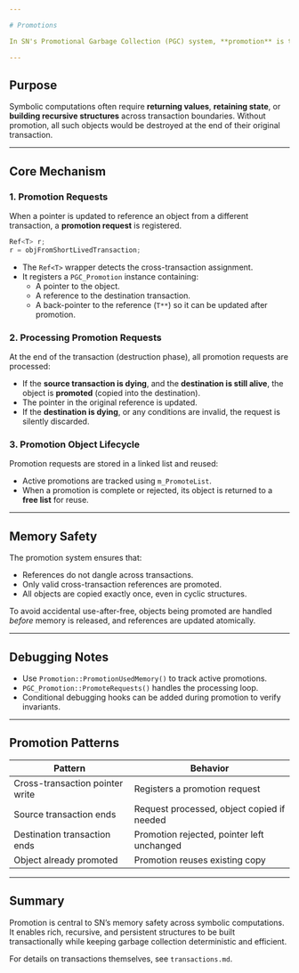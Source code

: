```yaml
---

# Promotions

In SN's Promotional Garbage Collection (PGC) system, **promotion** is the process by which an object allocated in one transaction is transferred to another transaction with a longer lifetime. This is necessary when symbolic data must outlive the transaction that created it.

---
```


## Purpose

Symbolic computations often require **returning values**, **retaining state**, or **building recursive structures** across transaction boundaries. Without promotion, all such objects would be destroyed at the end of their original transaction.

---

## Core Mechanism

### 1. Promotion Requests

When a pointer is updated to reference an object from a different transaction, a **promotion request** is registered.

```cpp
Ref<T> r;
r = objFromShortLivedTransaction;
```

- The `Ref<T>` wrapper detects the cross-transaction assignment.
- It registers a `PGC_Promotion` instance containing:
  - A pointer to the object.
  - A reference to the destination transaction.
  - A back-pointer to the reference (`T**`) so it can be updated after promotion.

### 2. Processing Promotion Requests

At the end of the transaction (destruction phase), all promotion requests are processed:

- If the **source transaction is dying**, and the **destination is still alive**, the object is **promoted** (copied into the destination).
- The pointer in the original reference is updated.
- If the **destination is dying**, or any conditions are invalid, the request is silently discarded.

### 3. Promotion Object Lifecycle

Promotion requests are stored in a linked list and reused:

- Active promotions are tracked using `m_PromoteList`.
- When a promotion is complete or rejected, its object is returned to a **free list** for reuse.

---

## Memory Safety

The promotion system ensures that:

- References do not dangle across transactions.
- Only valid cross-transaction references are promoted.
- All objects are copied exactly once, even in cyclic structures.

To avoid accidental use-after-free, objects being promoted are handled *before* memory is released, and references are updated atomically.

---

## Debugging Notes

- Use `Promotion::PromotionUsedMemory()` to track active promotions.
- `PGC_Promotion::PromoteRequests()` handles the processing loop.
- Conditional debugging hooks can be added during promotion to verify invariants.

---

## Promotion Patterns

| Pattern                         | Behavior                                   |
| ------------------------------- | ------------------------------------------ |
| Cross-transaction pointer write | Registers a promotion request              |
| Source transaction ends         | Request processed, object copied if needed |
| Destination transaction ends    | Promotion rejected, pointer left unchanged |
| Object already promoted         | Promotion reuses existing copy             |

---

## Summary

Promotion is central to SN’s memory safety across symbolic computations. It enables rich, recursive, and persistent structures to be built transactionally while keeping garbage collection deterministic and efficient.

For details on transactions themselves, see `transactions.md`.

